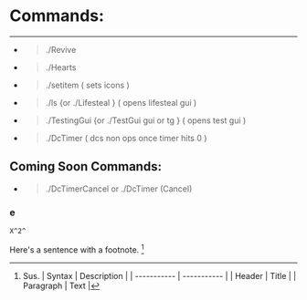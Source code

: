 # Commands: #
- - - -
* >./Revive
* >./Hearts <player>
* >./setitem <item> ( sets icons )
* >./ls {or ./Lifesteal } ( opens lifesteal gui )
* >./TestingGui {or ./TestGui gui or tg } ( opens test gui )
* >./DcTimer <time> ( dcs non ops once timer hits 0 )
## Coming Soon Commands: ##
* >./DcTimerCancel or ./DcTimer (Cancel)
### e
	X^2^
Here's a sentence with a footnote. [^1]

[^1]: Sus.
| Syntax | Description |
| ----------- | ----------- |
| Header | Title |
| Paragraph | Text |
